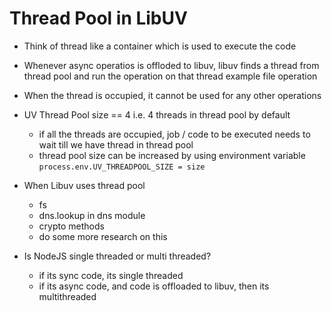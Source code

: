 # Thread Pool in LibUV

- Think of thread like a container which is used to execute the code
- Whenever async operatios is offloded to libuv, libuv finds a thread from thread pool and run the operation on that thread example file operation
- When the thread is occupied, it cannot be used for any other operations
- UV Thread Pool size == 4 i.e. 4 threads in thread pool by default
    - if all the threads are occupied, job / code to be executed needs to wait till we have thread in thread pool
    - thread pool size can be increased by using environment variable `process.env.UV_THREADPOOL_SIZE = size`

- When Libuv uses thread pool
    - fs
    - dns.lookup in dns module
    - crypto methods
    - do some more research on this

- Is NodeJS single threaded or multi threaded?
    - if its sync code, its single threaded
    - if its async code, and code is offloaded to libuv, then its multithreaded
